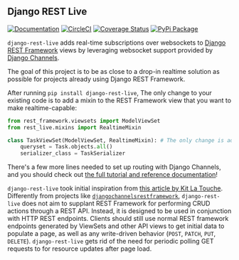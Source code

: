 ## Django REST Live

[![Documentation](https://readthedocs.org/projects/django-rest-live/badge/?version=latest)](https://django-rest-live.readthedocs.io/en/latest/?badge=latest)
[![CircleCI](https://circleci.com/gh/pennlabs/django-rest-live.svg?style=shield)](https://circleci.com/gh/pennlabs/django-rest-live)
[![Coverage Status](https://codecov.io/gh/pennlabs/django-rest-live/branch/master/graph/badge.svg)](https://codecov.io/gh/pennlabs/django-rest-live)
[![PyPi Package](https://img.shields.io/pypi/v/django-rest-live.svg)](https://pypi.org/project/django-rest-live/)

`django-rest-live` adds real-time subscriptions over websockets to
[Django REST Framework](https://github.com/encode/django-rest-framework) views by leveraging websocket support provided 
by [Django Channels](https://github.com/django/channels).

The goal of this project is to be as close to a drop-in realtime solution as possible for projects already using
Django REST Framework.

After running `pip install django-rest-live`, The only change to your existing code is to add a mixin to the REST
Framework view that you want to make realtime-capable:

```python
from rest_framework.viewsets import ModelViewSet
from rest_live.mixins import RealtimeMixin

class TaskViewSet(ModelViewSet, RealtimeMixin): # The only change is adding the RealtimeMixin!
    queryset = Task.objects.all()
    serializer_class = TaskSerializer
```

There's a few more lines needed to set up routing with Django Channels, and you should check out
[the full tutorial and reference documentation](https://django-rest-live.readthedocs.io)!

`django-rest-live` took initial inspiration from [this article by Kit La Touche](https://www.oddbird.net/2018/12/12/channels-and-drf/).
Differently from projects like [`djangochannelsrestframework`](https://github.com/hishnash/djangochannelsrestframework),
`django-rest-live` does not aim to supplant REST Framework for performing CRUD actions through a REST API. Instead,
it is designed to be used in conjunction with HTTP REST endpoints. Clients should still use normal REST framework
endpoints generated by ViewSets and other API views to get initial data to populate a page, as well as any write-driven
behavior (`POST`, `PATCH`, `PUT`, `DELETE`). `django-rest-live` gets rid of the need for periodic polling GET
requests to for resource updates after page load.

